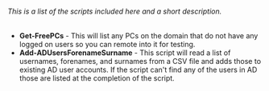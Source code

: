 ###### This is a list of the scripts included here and a short description.

- **Get-FreePCs** - This will list any PCs on the domain that do not have any logged on users so you can remote into it for testing.
- **Add-ADUsersForenameSurname** - This script will read a list of usernames, forenames, and surnames from a CSV file and adds those to existing AD user accounts. If the script can't find any of the users in AD those are listed at the completion of the script.